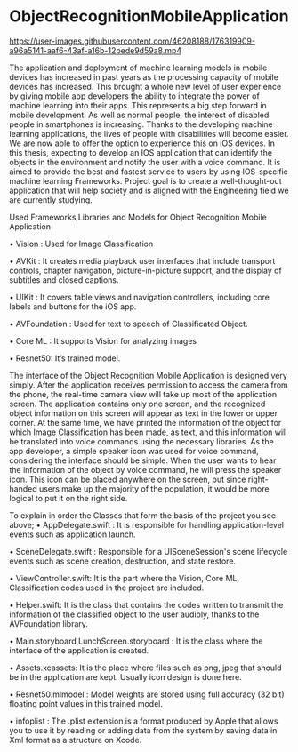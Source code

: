 # ObjectRecognitionMobileApplication


https://user-images.githubusercontent.com/46208188/176319909-a96a5141-aaf6-43af-a16b-12bede9d59a8.mp4


The application and deployment of machine learning models in mobile devices has increased in past years as the processing capacity of mobile devices has increased. This brought a whole new level of user experience by giving mobile app developers the ability to integrate the power of machine learning into their apps. This represents a big step forward in mobile development. As well as normal people, the interest of disabled people in smartphones is increasing. Thanks to the developing machine learning applications, the lives of people with disabilities will become easier. We are now able to offer the option to experience this on iOS devices. In this thesis, expecting to develop an IOS application that can identify the objects in the environment and notify the user with a voice command. It is aimed to provide the best and fastest service to users by using IOS-specific machine learning Frameworks. Project goal is to create a well-thought-out application that will help society and is aligned with the Engineering field we are currently studying.



Used Frameworks,Libraries and Models for Object Recognition Mobile Application

• Vision : Used for Image Classification

• AVKit : It creates media playback user interfaces that include transport controls,
chapter navigation, picture-in-picture support, and the display of subtitles and closed
captions.

• UIKit : It covers table views and navigation controllers, including core labels and
buttons for the iOS app.

• AVFoundation : Used for text to speech of Classificated Object.

• Core ML : It supports Vision for analyzing images

• Resnet50: It’s trained model.


The interface of the Object Recognition Mobile Application is designed very simply. After the application receives permission to access the camera from the phone, the real-time camera view will take up most of the application screen.
The application contains only one screen, and the recognized object information on this screen will appear as text in the lower or upper corner.
At the same time, we have printed the information of the object for which Image Classification has been made, as text, and this information will be translated into voice commands using the necessary libraries. As the app developer, a simple speaker icon was used for voice command, considering the interface should be simple. When the user wants to hear the information of the object by voice command, he will press the speaker icon. This icon can be placed anywhere on the screen, but since right-handed users make up the majority of the population, it would be more logical to put it on the right side.


To explain in order the Classes that form the basis of the project you see above;
• AppDelegate.swift : It is responsible for handling application-level events such as application launch.

• SceneDelegate.swift : Responsible for a UISceneSession's scene lifecycle events such as scene creation, destruction, and state restore.

• ViewController.swift: It is the part where the Vision, Core ML, Classification codes used in the project are included.

• Helper.swift: It is the class that contains the codes written to transmit the information of the classified object to the user audibly, thanks to the AVFoundation library.

• Main.storyboard,LunchScreen.storyboard : It is the class where the interface of the application is created.

• Assets.xcassets: It is the place where files such as png, jpeg that should be in the application are kept. Usually icon design is done here.

• Resnet50.mlmodel : Model weights are stored using full accuracy (32 bit) floating point values in this trained model.

• infoplist : The .plist extension is a format produced by Apple that allows you to use it by reading or adding data from the system by saving data in Xml format as a structure on Xcode.



